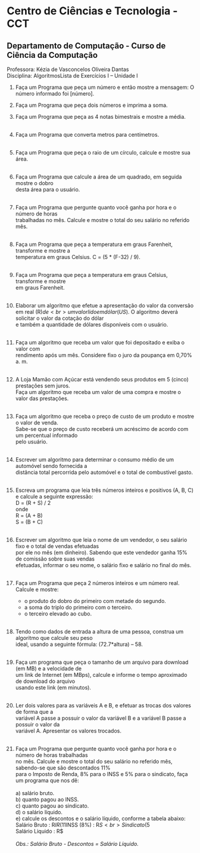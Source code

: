# Centro de Ciências e Tecnologia - CCT 
## Departamento de Computação - Curso de Ciência da Computação

Professora: Kézia de Vasconcelos Oliveira Dantas<br>
Disciplina: AlgoritmosLista de Exercícios I – Unidade I

1. Faça um Programa que peça um número e então mostre a mensagem: O número informado foi [número].<br>

2. Faça um Programa que peça dois números e imprima a soma.<br>

3. Faça um Programa que peça as 4 notas bimestrais e mostre a média.<br><br>

4. Faça um Programa que converta metros para centímetros.<br><br>

5. Faça um Programa que peça o raio de um círculo, calcule e mostre sua área.<br><br>

6. Faça um Programa que calcule a área de um quadrado, em seguida mostre o dobro<br>
desta área para o usuário.<br><br>

7. Faça um Programa que pergunte quanto você ganha por hora e o número de horas<br>
trabalhadas no mês. Calcule e mostre o total do seu salário no referido mês.<br><br>

8. Faça um Programa que peça a temperatura em graus Farenheit, transforme e mostre a<br> 
temperatura em graus Celsius. C = (5 * (F-32) / 9).<br><br>

9. Faça um Programa que peça a temperatura em graus Celsius, transforme e mostre<br>
em graus Farenheit.<br><br>

10. Elaborar um algoritmo que efetue a apresentação do valor da conversão em real (R$) de<br>
um valor lido em dólar (US$). O algoritmo deverá solicitar o valor da cotação do dólar<br>
e também a quantidade de dólares disponíveis com o usuário.<br><br>

11. Faça um algoritmo que receba um valor que foi depositado e exiba o valor com <br>
rendimento após um mês. Considere fixo o juro da poupança em 0,70% a. m.<br><br>

12. A Loja Mamão com Açúcar está vendendo seus produtos em 5 (cinco) prestações sem juros.<br>
Faça um algoritmo que receba um valor de uma compra e mostre o valor das prestações.<br><br>

13. Faça um algoritmo que receba o preço de custo de um produto e mostre o valor de venda.<br>
Sabe-se que o preço de custo receberá um acréscimo de acordo com um percentual informado<br>
pelo usuário.<br><br>

14. Escrever um algoritmo para determinar o consumo médio de um automóvel sendo fornecida a<br>
distância total percorrida pelo automóvel e o total de combustível gasto.<br><br>

15. Escreva um programa que leia três números inteiros e positivos (A, B, C) e calcule a 
seguinte expressão:<br>
D = (R + S) / 2 <br>
onde <br>
R = (A + B) <br>
S = (B + C) <br><br>

16. Escrever um algoritmo que leia o nome de um vendedor, o seu salário fixo e o total de vendas efetuadas<br>
por ele no mês (em dinheiro). Sabendo que este vendedor ganha 15% de comissão sobre suas vendas<br>
efetuadas, informar o seu nome, o salário fixo e salário no final do mês.<br><br>

17. Faça um Programa que peça 2 números inteiros e um número real. Calcule e mostre:
    - o produto do dobro do primeiro com metade do segundo. 
    - a soma do triplo do primeiro com o terceiro.
    - o terceiro elevado ao cubo. <br><br>

18. Tendo como dados de entrada a altura de uma pessoa, construa um algoritmo que calcule seu peso<br>
ideal, usando a seguinte fórmula: (72.7*altura) – 58.<br><br>

19. Faça um programa que peça o tamanho de um arquivo para download (em MB) e a velocidade de<br>
um link de Internet (em MBps), calcule e informe o tempo aproximado de download do arquivo<br>
usando este link (em minutos).<br><br>

20. Ler dois valores para as variáveis A e B, e efetuar as trocas dos valores de forma que a<br>
variável A passe a possuir o valor da variável B e a variável B passe a possuir o valor da<br>
variável A. Apresentar os valores trocados.<br><br>

21. Faça um Programa que pergunte quanto você ganha por hora e o número de horas trabalhadas<br>
no mês. Calcule e mostre o total do seu salário no referido mês, sabendo-se que são descontados 11%<br>
para o Imposto de Renda, 8% para o INSS e 5% para o sindicato, faça um programa que nos dê:<br><br>
    a) salário bruto. <br>
    b) quanto pagou ao INSS.<br>
    c) quanto pagou ao sindicato.<br>
    d) o salário líquido.<br>
    e) calcule os descontos e o salário líquido, conforme a tabela abaixo:<br>
        Salário Bruto : R$IR (11%) : R$INSS (8%) : R$S <br>
        Sindicato ( 5%) : R$ <br>
        Salário Liquido : R$ <br><br>
        <i>Obs.: Salário Bruto - Descontos = Salário Líquido.<i>